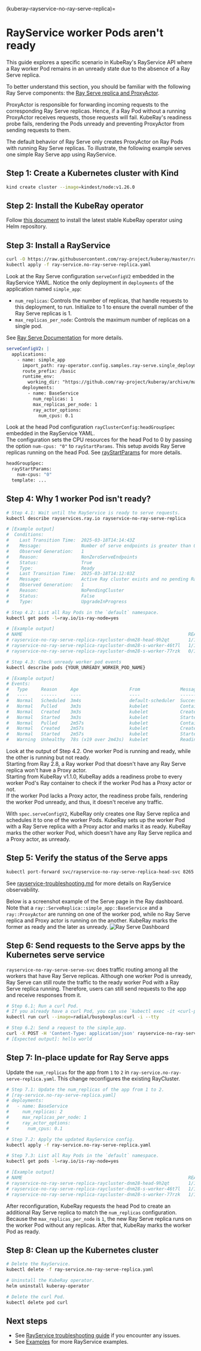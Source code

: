 (kuberay-rayservice-no-ray-serve-replica)=

# RayService worker Pods aren't ready

This guide explores a specific scenario in KubeRay's RayService API where a Ray worker Pod remains in an unready state due to the absence of a Ray Serve replica.

To better understand this section, you should be familiar with the following Ray Serve components: 
the [Ray Serve replica and ProxyActor](https://docs.ray.io/en/latest/serve/architecture.html#high-level-view).

ProxyActor is responsible for forwarding incoming requests to the corresponding Ray Serve replicas. 
Hence, if a Ray Pod without a running ProxyActor receives requests, those requests will fail.
KubeRay's readiness probe fails, rendering the Pods unready and preventing ProxyActor from sending requests to them.

The default behavior of Ray Serve only creates ProxyActor on Ray Pods with running Ray Serve replicas.
To illustrate, the following example serves one simple Ray Serve app using RayService.


## Step 1: Create a Kubernetes cluster with Kind

```sh
kind create cluster --image=kindest/node:v1.26.0
```

## Step 2: Install the KubeRay operator

Follow [this document](kuberay-operator-deploy) to install the latest stable KubeRay operator using Helm repository.

## Step 3: Install a RayService

```sh
curl -O https://raw.githubusercontent.com/ray-project/kuberay/master/ray-operator/config/samples/ray-service.no-ray-serve-replica.yaml
kubectl apply -f ray-service.no-ray-serve-replica.yaml
```

Look at the Ray Serve configuration `serveConfigV2` embedded in the RayService YAML. Notice the only deployment in `deployments` of the application named `simple_app`:
  * `num_replicas`: Controls the number of replicas, that handle requests to this deployment, to run. Initialize to 1 to ensure the overall number of the Ray Serve replicas is 1.
  * `max_replicas_per_node`: Controls the maximum number of replicas on a single pod.  

See [Ray Serve Documentation](https://docs.ray.io/en/master/serve/configure-serve-deployment.html) for more details.
```yaml
serveConfigV2: |
  applications:
    - name: simple_app
      import_path: ray-operator.config.samples.ray-serve.single_deployment_dag:DagNode
      route_prefix: /basic
      runtime_env:
        working_dir: "https://github.com/ray-project/kuberay/archive/master.zip"
      deployments:
        - name: BaseService
          num_replicas: 1
          max_replicas_per_node: 1
          ray_actor_options:
            num_cpus: 0.1
```

Look at the head Pod configuration `rayClusterConfig:headGroupSpec` embedded in the RayService YAML.  
The configuration sets the CPU resources for the head Pod to 0 by passing the option `num-cpus: "0"` to `rayStartParams`. This setup avoids Ray Serve replicas running on the head Pod.
See [rayStartParams](https://github.com/ray-project/kuberay/blob/master/docs/guidance/rayStartParams.md) for more details.  
```sh
headGroupSpec:
  rayStartParams:
    num-cpus: "0"
  template: ...
```

## Step 4: Why 1 worker Pod isn't ready?

```sh
# Step 4.1: Wait until the RayService is ready to serve requests.
kubectl describe rayservices.ray.io rayservice-no-ray-serve-replica

# [Example output]
#  Conditions:
#    Last Transition Time:  2025-03-18T14:14:43Z
#    Message:               Number of serve endpoints is greater than 0
#    Observed Generation:   1
#    Reason:                NonZeroServeEndpoints
#    Status:                True
#    Type:                  Ready
#    Last Transition Time:  2025-03-18T14:12:03Z
#    Message:               Active Ray cluster exists and no pending Ray cluster
#    Observed Generation:   1
#    Reason:                NoPendingCluster
#    Status:                False
#    Type:                  UpgradeInProgress

# Step 4.2: List all Ray Pods in the `default` namespace.
kubectl get pods -l=ray.io/is-ray-node=yes

# [Example output]
# NAME                                                              READY   STATUS    RESTARTS   AGE
# rayservice-no-ray-serve-replica-raycluster-dnm28-head-9h2qt       1/1     Running   0          2m21s
# rayservice-no-ray-serve-replica-raycluster-dnm28-s-worker-46t7l   1/1     Running   0          2m21s
# rayservice-no-ray-serve-replica-raycluster-dnm28-s-worker-77rzk   0/1     Running   0          2m20s

# Step 4.3: Check unready worker pod events
kubectl describe pods {YOUR_UNREADY_WORKER_POD_NAME}

# [Example output]
# Events:
#   Type     Reason     Age                   From               Message
#   ----     ------     ----                  ----               -------
#   Normal   Scheduled  3m4s                  default-scheduler  Successfully assigned default/rayservice-no-ray-serve-replica-raycluster-dnm28-s-worker-77rzk to kind-control-plane
#   Normal   Pulled     3m3s                  kubelet            Container image "rayproject/ray:2.46.0" already present on machine
#   Normal   Created    3m3s                  kubelet            Created container wait-gcs-ready
#   Normal   Started    3m3s                  kubelet            Started container wait-gcs-ready
#   Normal   Pulled     2m57s                 kubelet            Container image "rayproject/ray:2.46.0" already present on machine
#   Normal   Created    2m57s                 kubelet            Created container ray-worker
#   Normal   Started    2m57s                 kubelet            Started container ray-worker
#   Warning  Unhealthy  78s (x19 over 2m43s)  kubelet            Readiness probe failed: success
```

Look at the output of Step 4.2. One worker Pod is running and ready, while the other is running but not ready.  
Starting from Ray 2.8, a Ray worker Pod that doesn't have any Ray Serve replica won't have a Proxy actor.  
Starting from KubeRay v1.1.0, KubeRay adds a readiness probe to every worker Pod's Ray container to check if the worker Pod has a Proxy actor or not.  
If the worker Pod lacks a Proxy actor, the readiness probe fails, rendering the worker Pod unready, and thus, it doesn't receive any traffic.  

With `spec.serveConfigV2`, KubeRay only creates one Ray Serve replica and schedules it to one of the worker Pods.
KubeRay sets up the worker Pod with a Ray Serve replica with a Proxy actor and marks it as ready.
KubeRay marks the other worker Pod, which doesn't have any Ray Serve replica and a Proxy actor, as unready.

## Step 5: Verify the status of the Serve apps

```sh
kubectl port-forward svc/rayservice-no-ray-serve-replica-head-svc 8265:8265
```

See [rayservice-troubleshooting.md](kuberay-raysvc-troubleshoot) for more details on RayService observability.  

Below is a screenshot example of the Serve page in the Ray dashboard.  
Note that a `ray::ServeReplica::simple_app::BaseService` and a `ray::ProxyActor` are running on one of the worker pod, while no Ray Serve replica and Proxy actor is running on the another. KubeRay marks the former as ready and the later as unready.
  ![Ray Serve Dashboard](../images/rayservice-no-ray-serve-replica-dashboard.png)

## Step 6: Send requests to the Serve apps by the Kubernetes serve service

`rayservice-no-ray-serve-serve-svc` does traffic routing among all the workers that have Ray Serve replicas.
Although one worker Pod is unready, Ray Serve can still route the traffic to the ready worker Pod with a Ray Serve replica running. Therefore, users can still send requests to the app and receive responses from it.

```sh
# Step 6.1: Run a curl Pod.
# If you already have a curl Pod, you can use `kubectl exec -it <curl-pod> -- sh` to access the Pod.
kubectl run curl --image=radial/busyboxplus:curl -i --tty

# Step 6.2: Send a request to the simple_app.
curl -X POST -H 'Content-Type: application/json' rayservice-no-ray-serve-replica-serve-svc:8000/basic
# [Expected output]: hello world
```

## Step 7: In-place update for Ray Serve apps

Update the `num_replicas` for the app from `1` to `2` in `ray-service.no-ray-serve-replica.yaml`. This change reconfigures the existing RayCluster.

```sh
# Step 7.1: Update the num_replicas of the app from 1 to 2.
# [ray-service.no-ray-serve-replica.yaml]
# deployments:
#   - name: BaseService
#     num_replicas: 2
#     max_replicas_per_node: 1
#     ray_actor_options:
#       num_cpus: 0.1

# Step 7.2: Apply the updated RayService config.
kubectl apply -f ray-service.no-ray-serve-replica.yaml

# Step 7.3: List all Ray Pods in the `default` namespace.
kubectl get pods -l=ray.io/is-ray-node=yes

# [Example output]
# NAME                                                              READY   STATUS    RESTARTS   AGE
# rayservice-no-ray-serve-replica-raycluster-dnm28-head-9h2qt       1/1     Running   0          46m
# rayservice-no-ray-serve-replica-raycluster-dnm28-s-worker-46t7l   1/1     Running   0          46m
# rayservice-no-ray-serve-replica-raycluster-dnm28-s-worker-77rzk   1/1     Running   0          46m
```

After reconfiguration, KubeRay requests the head Pod to create an additional Ray Serve replica to match the `num_replicas` configuration. Because the `max_replicas_per_node` is `1`, the new Ray Serve replica runs on the worker Pod without any replicas. After that, KubeRay marks the worker Pod as ready.

## Step 8: Clean up the Kubernetes cluster

```sh
# Delete the RayService.
kubectl delete -f ray-service.no-ray-serve-replica.yaml

# Uninstall the KubeRay operator.
helm uninstall kuberay-operator

# Delete the curl Pod.
kubectl delete pod curl
```

## Next steps

* See [RayService troubleshooting guide](kuberay-raysvc-troubleshoot) if you encounter any issues.
* See [Examples](kuberay-examples) for more RayService examples.
